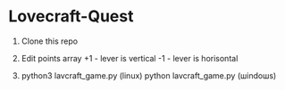 # Lovecraft-Quest
1. Clone this repo

2. Edit points array +1 - lever is vertical 
                  -1 - lever is horisontal

3. python3 lavcraft_game.py (linux)
   python lavcraft_game.py (шindoшs)
